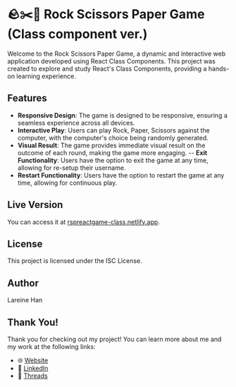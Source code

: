 # 🪨✂️🧻 Rock Scissors Paper Game (Class component ver.)

Welcome to the Rock Scissors Paper Game, a dynamic and interactive web application developed using React Class Components. This project was created to explore and study React's Class Components, providing a hands-on learning experience.

## Features

- **Responsive Design**: The game is designed to be responsive, ensuring a seamless experience across all devices.
- **Interactive Play**: Users can play Rock, Paper, Scissors against the computer, with the computer's choice being randomly generated.
- **Visual Result**: The game provides immediate visual result on the outcome of each round, making the game more engaging.
-- **Exit Functionality**: Users have the option to exit the game at any time, allowing for re-setup their username.
- **Restart Functionality**: Users have the option to restart the game at any time, allowing for continuous play.

## Live Version

You can access it at [rspreactgame-class.netlify.app](https://classrspgame.netlify.app/).

## License

This project is licensed under the ISC License.

## Author

Lareine Han

## Thank You!

Thank you for checking out my project! You can learn more about me and my work at the following links:

- 🌐 [Website](https://lareinehan.com)
- 💼 [LinkedIn](https://www.linkedin.com/in/lareinehan)
- 🧵 [Threads](https://threads.com/lareinehan)
